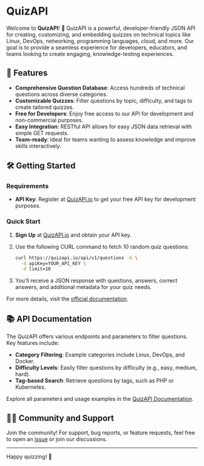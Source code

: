 # QuizAPI

Welcome to **QuizAPI**! 🚀 QuizAPI is a powerful, developer-friendly JSON API for creating, customizing, and embedding quizzes on technical topics like Linux, DevOps, networking, programming languages, cloud, and more. Our goal is to provide a seamless experience for developers, educators, and teams looking to create engaging, knowledge-testing experiences.

## 🌟 Features

- **Comprehensive Question Database**: Access hundreds of technical questions across diverse categories.
- **Customizable Quizzes**: Filter questions by topic, difficulty, and tags to create tailored quizzes.
- **Free for Developers**: Enjoy free access to our API for development and non-commercial purposes.
- **Easy Integration**: RESTful API allows for easy JSON data retrieval with simple GET requests.
- **Team-ready**: Ideal for teams wanting to assess knowledge and improve skills interactively.

## 🛠️ Getting Started

### Requirements

- **API Key**: Register at [QuizAPI.io](https://quizapi.io) to get your free API key for development purposes.

### Quick Start

1. **Sign Up** at [QuizAPI.io](https://quizapi.io) and obtain your API key.
2. Use the following CURL command to fetch 10 random quiz questions:

   ```bash
   curl https://quizapi.io/api/v1/questions -G \
     -d apiKey=YOUR_API_KEY \
     -d limit=10
   ```

3. You’ll receive a JSON response with questions, answers, correct answers, and additional metadata for your quiz needs.

For more details, visit the [official documentation](https://quizapi.io/docs/1.0/overview).

## 📚 API Documentation

The QuizAPI offers various endpoints and parameters to filter questions. Key features include:

- **Category Filtering**: Example categories include Linux, DevOps, and Docker.
- **Difficulty Levels**: Easily filter questions by difficulty (e.g., easy, medium, hard).
- **Tag-based Search**: Retrieve questions by tags, such as PHP or Kubernetes.

Explore all parameters and usage examples in the [QuizAPI Documentation](https://quizapi.io/docs/1.0/overview).

## 🧑‍💻 Community and Support

Join the community! For support, bug reports, or feature requests, feel free to open an [issue](https://github.com/QuizAPI/support/issues) or join our discussions.

---

Happy quizzing! 🎉
